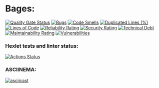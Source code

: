 # Bages:
[![Quality Gate Status](https://sonarcloud.io/api/project_badges/measure?project=ZLOI27_python-project-49&metric=alert_status)](https://sonarcloud.io/summary/new_code?id=ZLOI27_python-project-49)
[![Bugs](https://sonarcloud.io/api/project_badges/measure?project=ZLOI27_python-project-49&metric=bugs)](https://sonarcloud.io/summary/new_code?id=ZLOI27_python-project-49)
[![Code Smells](https://sonarcloud.io/api/project_badges/measure?project=ZLOI27_python-project-49&metric=code_smells)](https://sonarcloud.io/summary/new_code?id=ZLOI27_python-project-49)
[![Duplicated Lines (%)](https://sonarcloud.io/api/project_badges/measure?project=ZLOI27_python-project-49&metric=duplicated_lines_density)](https://sonarcloud.io/summary/new_code?id=ZLOI27_python-project-49)
[![Lines of Code](https://sonarcloud.io/api/project_badges/measure?project=ZLOI27_python-project-49&metric=ncloc)](https://sonarcloud.io/summary/new_code?id=ZLOI27_python-project-49)
[![Reliability Rating](https://sonarcloud.io/api/project_badges/measure?project=ZLOI27_python-project-49&metric=reliability_rating)](https://sonarcloud.io/summary/new_code?id=ZLOI27_python-project-49)
[![Security Rating](https://sonarcloud.io/api/project_badges/measure?project=ZLOI27_python-project-49&metric=security_rating)](https://sonarcloud.io/summary/new_code?id=ZLOI27_python-project-49)
[![Technical Debt](https://sonarcloud.io/api/project_badges/measure?project=ZLOI27_python-project-49&metric=sqale_index)](https://sonarcloud.io/summary/new_code?id=ZLOI27_python-project-49)
[![Maintainability Rating](https://sonarcloud.io/api/project_badges/measure?project=ZLOI27_python-project-49&metric=sqale_rating)](https://sonarcloud.io/summary/new_code?id=ZLOI27_python-project-49)
[![Vulnerabilities](https://sonarcloud.io/api/project_badges/measure?project=ZLOI27_python-project-49&metric=vulnerabilities)](https://sonarcloud.io/summary/new_code?id=ZLOI27_python-project-49)

### Hexlet tests and linter status:
[![Actions Status](https://github.com/ZLOI27/python-project-49/actions/workflows/hexlet-check.yml/badge.svg)](https://github.com/ZLOI27/python-project-49/actions)

### ASCIINEMA:
[![asciicast](https://asciinema.org/a/iih856pa3nggepslRY2pfEa4M.svg)](https://asciinema.org/a/iih856pa3nggepslRY2pfEa4M)
